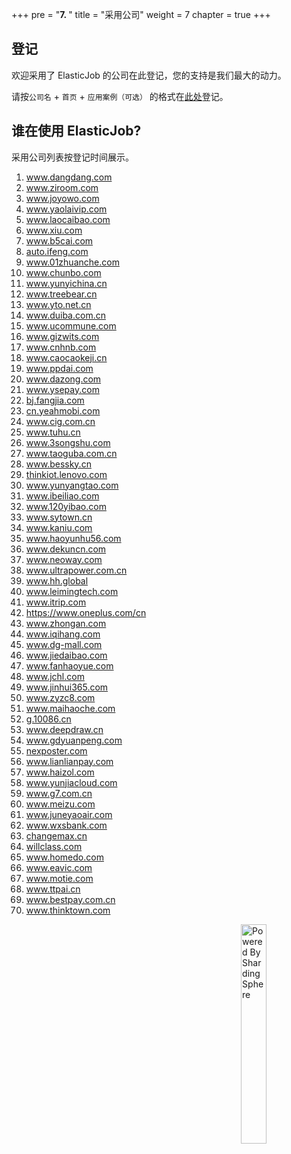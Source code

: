 +++
pre = "<b>7. </b>"
title = "采用公司"
weight = 7
chapter = true
+++

## 登记

欢迎采用了 ElasticJob 的公司在此登记，您的支持是我们最大的动力。

请按`公司名` + `首页` + `应用案例（可选）` 的格式在[此处](https://github.com/apache/shardingsphere-elasticjob/issues/254)登记。

## 谁在使用 ElasticJob?

采用公司列表按登记时间展示。

<ol>
    <li><a href="http://www.dangdang.com/" rel="nofollow">www.dangdang.com</a></li>
    <li><a href="http://www.ziroom.com/" rel="nofollow">www.ziroom.com</a></li>
    <li><a href="https://www.joyowo.com/" rel="nofollow">www.joyowo.com</a></li>
    <li><a href="http://www.yaolaivip.com/" rel="nofollow">www.yaolaivip.com</a></li>
    <li><a href="https://www.laocaibao.com/" rel="nofollow">www.laocaibao.com</a></li>
    <li><a href="http://www.xiu.com/" rel="nofollow">www.xiu.com</a></li>
    <li><a href="http://www.b5cai.com/" rel="nofollow">www.b5cai.com</a></li>
    <li><a href="https://auto.ifeng.com/" rel="nofollow">auto.ifeng.com</a></li>
    <li><a href="https://www.01zhuanche.com/" rel="nofollow">www.01zhuanche.com</a></li>
    <li><a href="https://www.chunbo.com/" rel="nofollow">www.chunbo.com</a></li>
    <li><a href="http://www.yunyichina.cn/" rel="nofollow">www.yunyichina.cn</a></li>
    <li><a href="https://www.treebear.cn/" rel="nofollow">www.treebear.cn</a></li>
    <li><a href="http://www.yto.net.cn/" rel="nofollow">www.yto.net.cn</a></li>
    <li><a href="http://www.duiba.com.cn" rel="nofollow">www.duiba.com.cn</a></li>
    <li><a href="https://www.ucommune.com/" rel="nofollow">www.ucommune.com</a></li>
    <li><a href="https://www.gizwits.com/" rel="nofollow">www.gizwits.com</a></li>
    <li><a href="https://www.cnhnb.com/" rel="nofollow">www.cnhnb.com</a></li>
    <li><a href="https://www.caocaokeji.cn/" rel="nofollow">www.caocaokeji.cn</a></li>
    <li><a href="https://www.ppdai.com/" rel="nofollow">www.ppdai.com</a></li>
    <li><a href="https://www.dazong.com/" rel="nofollow">www.dazong.com</a></li>
    <li><a href="https://www.ysepay.com/" rel="nofollow">www.ysepay.com</a></li>
    <li><a href="http://bj.fangjia.com/" rel="nofollow">bj.fangjia.com</a></li>
    <li><a href="https://cn.yeahmobi.com/" rel="nofollow">cn.yeahmobi.com</a></li>
    <li><a href="http://www.cig.com.cn/" rel="nofollow">www.cig.com.cn</a></li>
    <li><a href="https://www.tuhu.cn/" rel="nofollow">www.tuhu.cn</a></li>
    <li><a href="http://www.3songshu.com/" rel="nofollow">www.3songshu.com</a></li>
    <li><a href="https://www.taoguba.com.cn/" rel="nofollow">www.taoguba.com.cn</a></li>
    <li><a href="http://www.bessky.cn/" rel="nofollow">www.bessky.cn</a></li>
    <li><a href="https://thinkiot.lenovo.com/" rel="nofollow">thinkiot.lenovo.com</a></li>
    <li><a href="https://www.yunyangtao.com/" rel="nofollow">www.yunyangtao.com</a></li>
    <li><a href="https://www.ibeiliao.com/" rel="nofollow">www.ibeiliao.com</a></li>
    <li><a href="https://www.120yibao.com/" rel="nofollow">www.120yibao.com</a></li>
    <li><a href="https://www.sytown.cn/" rel="nofollow">www.sytown.cn</a></li>
    <li><a href="https://www.kaniu.com/" rel="nofollow">www.kaniu.com</a></li>
    <li><a href="http://www.haoyunhu56.com/" rel="nofollow">www.haoyunhu56.com</a></li>
    <li><a href="http://www.dekuncn.com/" rel="nofollow">www.dekuncn.com</a></li>
    <li><a href="http://www.neoway.com/" rel="nofollow">www.neoway.com</a></li>
    <li><a href="https://www.ultrapower.com.cn/" rel="nofollow">www.ultrapower.com.cn</a></li>
    <li><a href="https://www.hh.global/" rel="nofollow">www.hh.global</a></li>
    <li><a href="http://www.leimingtech.com/" rel="nofollow">www.leimingtech.com</a></li>
    <li><a href="https://www.itrip.com/" rel="nofollow">www.itrip.com</a></li>
    <li><a href="https://www.oneplus.com/cn" rel="nofollow">https://www.oneplus.com/cn</a></li>
    <li><a href="https://www.zhongan.com/" rel="nofollow">www.zhongan.com</a></li>
    <li><a href="http://www.iqihang.com/" rel="nofollow">www.iqihang.com</a></li>
    <li><a href="https://www.dg-mall.com/" rel="nofollow">www.dg-mall.com</a></li>
    <li><a href="http://www.jiedaibao.com/" rel="nofollow">www.jiedaibao.com</a></li>
    <li><a href="https://www.fanhaoyue.com/" rel="nofollow">www.fanhaoyue.com</a></li>
    <li><a href="http://www.jchl.com/" rel="nofollow">www.jchl.com</a></li>
    <li><a href="https://www.jinhui365.com/" rel="nofollow">www.jinhui365.com</a></li>
    <li><a href="https://www.zyzc8.com/" rel="nofollow">www.zyzc8.com</a></li>
    <li><a href="https://www.maihaoche.com/" rel="nofollow">www.maihaoche.com</a></li>
    <li><a href="https://g.10086.cn/" rel="nofollow">g.10086.cn</a></li>
    <li><a href="http://www.deepdraw.cn/" rel="nofollow">www.deepdraw.cn</a></li>
    <li><a href="http://www.gdyuanpeng.com/" rel="nofollow">www.gdyuanpeng.com</a></li>
    <li><a href="https://nexposter.com/" rel="nofollow">nexposter.com</a></li>
    <li><a href="https://www.lianlianpay.com/" rel="nofollow">www.lianlianpay.com</a></li>
    <li><a href="https://www.haizol.com/" rel="nofollow">www.haizol.com</a></li>
    <li><a href="http://www.yunjiacloud.com/" rel="nofollow">www.yunjiacloud.com</a></li>
    <li><a href="https://www.g7.com.cn/" rel="nofollow">www.g7.com.cn</a></li>
    <li><a href="https://www.meizu.com/" rel="nofollow">www.meizu.com</a></li>
    <li><a href="http://www.juneyaoair.com/" rel="nofollow">www.juneyaoair.com</a></li>
    <li><a href="http://www.wxsbank.com/" rel="nofollow">www.wxsbank.com</a></li>
    <li><a href="http://changemax.cn/" rel="nofollow">changemax.cn</a></li>
    <li><a href="https://willclass.com/" rel="nofollow">willclass.com</a></li>
    <li><a href="https://www.homedo.com/" rel="nofollow">www.homedo.com</a></li>
    <li><a href="http://www.eavic.com/" rel="nofollow">www.eavic.com</a></li>
    <li><a href="https://www.motie.com/" rel="nofollow">www.motie.com</a></li>
    <li><a href="https://www.ttpai.cn/" rel="nofollow">www.ttpai.cn</a></li>
    <li><a href="https://www.bestpay.com.cn/" rel="nofollow">www.bestpay.com.cn</a></li>
    <li><a href="http://www.thinktown.com/" rel="nofollow">www.thinktown.com</a></li>
<ol>

<img src="https://shardingsphere.apache.org/community/image/powered-by.png" width = "30%" height = "30%" align="right" alt="Powered By ShardingSphere" />
